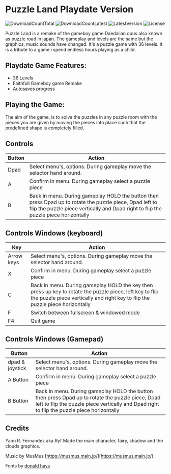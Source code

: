 # Puzzle Land Playdate Version
![DownloadCountTotal](https://img.shields.io/github/downloads/joyrider3774/puzzleland_playdate/total?label=total%20downloads&style=plastic) ![DownloadCountLatest](https://img.shields.io/github/downloads/joyrider3774/puzzleland_playdate/latest/total?style=plastic) ![LatestVersion](https://img.shields.io/github/v/tag/joyrider3774/puzzleland_playdate?label=Latest%20version&style=plastic) ![License](https://img.shields.io/github/license/joyrider3774/puzzleland_playdate?style=plastic)

Puzzle Land is a remake of the gameboy game Daedalian opus also known as puzzle road in japan. The gameplay and levels are the same but the graphics, music sounds have changed. It's a puzzle game with 36 levels. It is a tribute to a game i spend endless hours playing as a child.

## Playdate Game Features:
- 36 Levels
- Faithfull Gameboy game Remake
- Autosaves progress

## Playing the Game:
The aim of the game, is to solve the puzzles in any puzzle room with the pieces you are given by moving the pieces into place such that the predefined shape is completely filled.

## Controls 
| Button | Action |
| ------ | ------ |
| Dpad | Select menu's, options. During gameplay move the selector hand around. |
| A | Confirm in menu. During gameplay select a puzzle piece |
| B | Back in menu. During gameplay HOLD the button then press Dpad up to rotate the puzzle piece, Dpad left to flip the puzzle piece vertically and Dpad right to flip the puzzle piece horizontally |

## Controls Windows (keyboard)
| Key | Action |
| ------ | ------ |
| Arrow keys | Select menu's, options. During gameplay move the selector hand around. |
| X | Confirm in menu. During gameplay select a puzzle piece |
| C | Back in menu. During gameplay HOLD the key then press up key to rotate the puzzle piece, left key to flip the puzzle piece vertically and right key to flip the puzzle piece horizontally  |
| F | Switch between fullscreen & windowed mode |
| F4 | Quit game |

## Controls Windows (Gamepad)
| Button | Action |
| ------ | ------ |
| dpad & joystick | Select menu's, options. During gameplay move the selector hand around. |
| A Button | Confirm in menu. During gameplay select a puzzle piece |
| B Button | Back in menu. During gameplay HOLD the button then press Dpad up to rotate the puzzle piece, Dpad left to flip the puzzle piece vertically and Dpad right to flip the puzzle piece horizontally |

## Credits
Yann R. Fernandez aka Ryf Made the main character, fairy, shadow and the clouds graphics.

Music by MusMus [https://musmus.main.jp/](https://musmus.main.jp/)

Fonts by [donald hays](https://devforum.play.date/t/some-small-fonts/1356)


